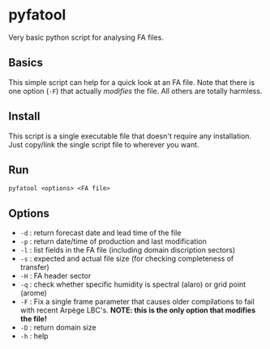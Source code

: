 # pyfatool
Very basic python script for analysing FA files.

## Basics
This simple script can help for a quick look at an FA file. Note that there is one option (`-F`) that actually *modifies* the file. All others are totally harmless.

## Install
This script is a single executable file that doesn't require any installation.
Just copy/link the single script file to wherever you want.

## Run
```
pyfatool <options> <FA file>
```
## Options
* `-d` : return forecast date and lead time of the file
* `-p` : return date/time of production and last modification
* `-l` : list fields in the FA file (including domain discription sectors)
* `-s` : expected and actual file size (for checking completeness of transfer)
* `-H` : FA header sector
* `-q` : check whether specific humidity is spectral (alaro) or grid point (arome)
* `-F` : Fix a single frame parameter that causes older compilations to fail with recent Arpège LBC's. **NOTE: this is the only option that modifies the file!**
* `-D` : return domain size
* `-h` : help



